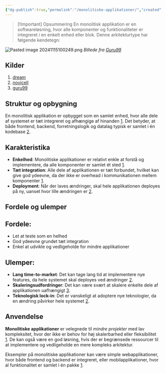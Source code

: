 ```yaml
---
{"dg-publish":true,"permalink":"/monolitiske-applikationer/","created":"2024-11-15T10:01:57.240+01:00"}
---
```


> [!Important] Opsummering
> En monolitisk applikation er en softwareløsning, hvor alle komponenter og funktionaliteter er integreret i en enkelt enhed eller blok. Denne arkitekturtype har følgende kendetegn:

![Pasted image 20241115100249.png](/img/user/Pasted%20image%2020241115100249.png)
*Billede fra [Guru99](https://www.guru99.com/da/microservices-tutorial.html)*

## Kilder
1. [dream](https://www.perplexity.ai/search/hvad-er-en-monolittisk-applika-ByVc0nSuQp6zO8KAc8rUOg)
2. [novicell](https://www.novicell.com/dk/viden/guide-til-udfasning-af-legacy-systemer/)
3. [guru99](https://www.guru99.com/da/microservices-tutorial.html)
## Struktur og opbygning

En monolitisk applikation er opbygget som en samlet enhed, hvor alle dele af systemet er tæt integreret og afhængige af hinanden [1](https://dream.dk/monolitisk/). Det betyder, at både frontend, backend, forretningslogik og datalag typisk er samlet i én kodebase [2](https://www.novicell.com/dk/viden/guide-til-udfasning-af-legacy-systemer/).

## Karakteristika

- **Enkelhed**: Monolitiske applikationer er relativt enkle at forstå og implementere, da alle komponenter er samlet ét sted [1](https://dream.dk/monolitisk/).
- **Tæt integration**: Alle dele af applikationen er tæt forbundet, hvilket kan give god ydeevne, da der ikke er overhead i kommunikationen mellem komponenter [1](https://dream.dk/monolitisk/).
- **Deployment**: Når der laves ændringer, skal hele applikationen deployes på ny, uanset hvor lille ændringen er [2](https://www.novicell.com/dk/viden/guide-til-udfasning-af-legacy-systemer/).

## Fordele og ulemper

## Fordele:

- Let at teste som en helhed
- God ydeevne grundet tæt integration
- Enkel at udvikle og vedligeholde for mindre applikationer

## Ulemper:

- **Lang time-to-market**: Det kan tage lang tid at implementere nye features, da hele systemet skal deployes ved ændringer [2](https://www.novicell.com/dk/viden/guide-til-udfasning-af-legacy-systemer/).
- **Skaleringsudfordringer**: Det kan være svært at skalere enkelte dele af applikationen uafhængigt [3](https://www.guru99.com/da/microservices-tutorial.html).
- **Teknologisk lock-in**: Det er vanskeligt at adoptere nye teknologier, da en ændring påvirker hele systemet [2](https://www.novicell.com/dk/viden/guide-til-udfasning-af-legacy-systemer/).

## Anvendelse

**Monolitiske applikationer** er velegnede til *mindre projekter* med lav kompleksitet, hvor der ikke er behov for høj skalerbarhed eller fleksibilitet [1](https://dream.dk/monolitisk/). De kan også være en god løsning, hvis der er begrænsede ressourcer til at implementere og vedligeholde en mere kompleks arkitektur.

Eksempler på monolitiske applikationer kan være simple webapplikationer, hvor både frontend og backend er integreret, eller mobilapplikationer, hvor al funktionalitet er samlet i én pakke [1](https://dream.dk/monolitisk/).